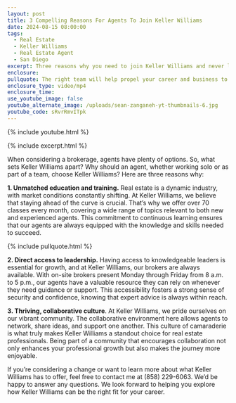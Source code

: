 ```yaml
---
layout: post
title: 3 Compelling Reasons For Agents To Join Keller Williams
date: 2024-08-15 08:00:00
tags:
  - Real Estate
  - Keller Williams
  - Real Estate Agent
  - San Diego
excerpt: Three reasons why you need to join Keller Williams and never look back.
enclosure:
pullquote: The right team will help propel your career and business to success.
enclosure_type: video/mp4
enclosure_time:
use_youtube_image: false
youtube_alternate_image: /uploads/sean-zanganeh-yt-thumbnails-6.jpg
youtube_code: sRvrRmvITpk
---
```

{% include youtube.html %}

{% include excerpt.html %}

When considering a brokerage, agents have plenty of options. So, what sets Keller Williams apart? Why should an agent, whether working solo or as part of a team, choose Keller Williams? Here are three reasons why:

**1\. Unmatched education and training.** Real estate is a dynamic industry, with market conditions constantly shifting. At Keller Williams, we believe that staying ahead of the curve is crucial. That’s why we offer over 70 classes every month, covering a wide range of topics relevant to both new and experienced agents. This commitment to continuous learning ensures that our agents are always equipped with the knowledge and skills needed to succeed.

{% include pullquote.html %}

**2\. Direct access to leadership.** Having access to knowledgeable leaders is essential for growth, and at Keller Williams, our brokers are always available. With on-site brokers present Monday through Friday from 8 a.m. to 5 p.m., our agents have a valuable resource they can rely on whenever they need guidance or support. This accessibility fosters a strong sense of security and confidence, knowing that expert advice is always within reach.

**3\. Thriving, collaborative culture**. At Keller Williams, we pride ourselves on our vibrant community. The collaborative environment here allows agents to network, share ideas, and support one another. This culture of camaraderie is what truly makes Keller Williams a standout choice for real estate professionals. Being part of a community that encourages collaboration not only enhances your professional growth but also makes the journey more enjoyable.

If you’re considering a change or want to learn more about what Keller Williams has to offer, feel free to contact me at (858) 229-6063. We’d be happy to answer any questions. We look forward to helping you explore how Keller Williams can be the right fit for your career.